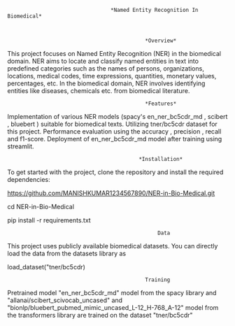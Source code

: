                                      *Named Entity Recognition In Biomedical* 


                                                 
                                                *Overview*

                                                
This project focuses on Named Entity Recognition (NER) in the biomedical domain. NER aims to locate and classify named entities in text into predefined categories such as the names of persons, organizations, locations, medical codes, time expressions, quantities, monetary values, percentages, etc. In the biomedical domain, NER involves identifying entities like diseases, chemicals etc. from biomedical literature.

                                                *Features*

                                                
Implementation of various NER models (spacy's en_ner_bc5cdr_md , scibert , bluebert ) suitable for biomedical texts.
Utilizing tner/bc5cdr dataset for this project.
Performance evaluation using the accuracy , precision , recall and f1-score.
Deployment of en_ner_bc5cdr_md model after training using streamlit.



                                              *Installation*


To get started with the project, clone the repository and install the required dependencies:

https://github.com/MANISHKUMAR1234567890/NER-in-Bio-Medical.git


cd NER-in-Bio-Medical


pip install -r requirements.txt




                                                    Data

                                                    
This project uses publicly available biomedical datasets. You can directly load the data from the datasets library as 

load_dataset("tner/bc5cdr)



                                                Training

Pretrained model "en_ner_bc5cdr_md" model from the spacy library and "allanai/scibert_scivocab_uncased" and "bionlp/bluebert_pubmed_mimic_uncased_L-12_H-768_A-12" model from the transformers library are trained on the dataset "tner/bc5cdr" 
